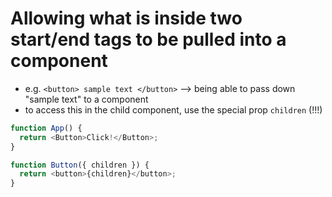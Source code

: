 # Allowing what is inside two start/end tags to be pulled into a component

- e.g. `<button> sample text </button>` --> being able to pass down "sample text" to a component
- to access this in the child component, use the special prop `children` (!!!)

```js
function App() {
  return <Button>Click!</Button>;
}
```

```js
function Button({ children }) {
  return <button>{children}</button>;
}
```
